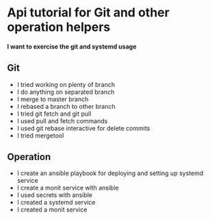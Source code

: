 # Api tutorial for Git and other operation helpers

#### I want to exercise the git and systemd usage

## Git

- I tried working on plenty of branch
- I do anything on separated branch
- I merge to master branch
- I rebased a branch to other branch
- I tried git fetch and git pull
- I used pull and fetch commands
- I used git rebase interactive for delete commits
- I tried mergetool

## Operation

- I create an ansible playbook for deploying and setting up systemd service
- I create a monit service with ansible
- I used secrets with ansible
- I created a systemd service
- I created a monit service


